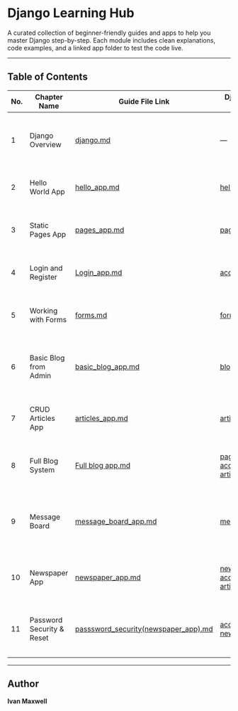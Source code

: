 #  Django Learning Hub 

A curated collection of beginner-friendly guides and apps to help you master Django step-by-step. Each module includes clean explanations, code examples, and a linked app folder to test the code live.

---

##  Table of Contents

| No. | Chapter Name               | Guide File Link                                    | Django App Folder                               | Description                                                                 |
|-----|----------------------------|----------------------------------------------------|--------------------------------------------------|-----------------------------------------------------------------------------|
| 1   | Django Overview            | [django.md](./basic.md)                           | —                                                | Introduction to Django: setup, project structure, core concepts.           |
| 2   | Hello World App            | [hello_app.md](./hello_app.md)                     | [hello](./hello)                                | Print “Hello, World!” using views and routing.                             |
| 3   | Static Pages App           | [pages_app.md](./pages_app.md)                     | [pages](./pages/)                                | Static home and about pages using CBVs and templates.                      |
| 4   | Login and Register         | [Login_app.md](./Login_app.md)                     | [accounts](./accounts/)                          | Login, logout, and register with built-in auth views.                      |
| 5   | Working with Forms         | [forms.md](./forms.md)                             | [forms_demo](./forms_demo/)                      | ModelForms, form validation, and form processing.                          |
| 6   | Basic Blog from Admin      | [basic_blog_app.md](./basic_blog_app.md)           | [blog](./blog/)                                  | Display articles posted via admin (no user input forms).                   |
| 7   | CRUD Articles App          | [articles_app.md](./articles_app.md)               | [articles](./articles/)                          | Create, Read, Update, Delete articles with full user flow.                 |
| 8   | Full Blog System           | [Full blog app.md](./Full%20blog%20app.md)         | [pages](./pages/), [accounts](./accounts/), [articles](./articles/) | Combined blog app with login/register, articles, and static pages.        |
| 9   | Message Board              | [message_board_app.md](./message_board_app.md)     | [messageboard](./messageboard/)                  | Users can post messages and view others’ via forms and views.             |
| 10  | Newspaper App              | [newspaper_app.md](./newspaper_app.md)             | [newspaper](./newspaper/), [accounts](./accounts/), [articles](./articles/), [pages](./pages/) | Full news publishing system with all integrated features. |
| 11  | Password Security & Reset | [passsword_security(newspaper_app).md](./passsword_security(newspaper_app).md) | [accounts (in newspaper)](./accounts/)           | Hashing, password reset links, and user security features.                |

---


##  Author

**Ivan Maxwell**  

